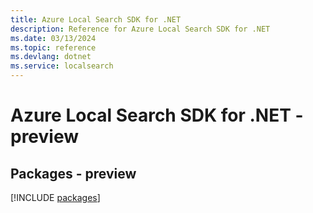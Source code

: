 ```yaml
---
title: Azure Local Search SDK for .NET
description: Reference for Azure Local Search SDK for .NET
ms.date: 03/13/2024
ms.topic: reference
ms.devlang: dotnet
ms.service: localsearch
---
```

# Azure Local Search SDK for .NET - preview
## Packages - preview
[!INCLUDE [packages](local-search-index.md)]